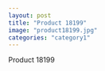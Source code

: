 ```yaml
---
layout: post
title: "Product 18199"
image: "product18199.jpg"
categories: "category1"
---
```

Product 18199
